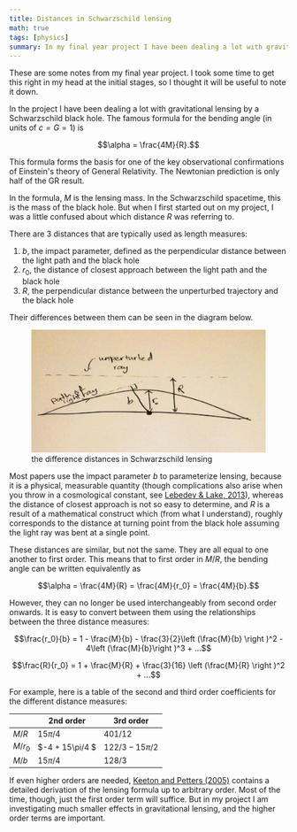 ```yaml
---
title: Distances in Schwarzschild lensing
math: true
tags: [physics]
summary: In my final year project I have been dealing a lot with gravitational lensing by a Schwarzschild black hole. 
---
```


These are some notes from my final year project. I took some time to get this right in my head at the initial stages, so I thought it will be useful to note it down. 

In the project I have been dealing a lot with gravitational lensing by a Schwarzschild black hole. The famous formula for the bending angle (in units of $c = G = 1$) is

$$\alpha = \frac{4M}{R}.$$

This formula forms the basis for one of the key observational confirmations of Einstein's theory of General Relativity. The Newtonian prediction is only half of the GR result. 

In the formula, $M$ is the lensing mass. In the Schwarzschild spacetime, this is the mass of the black hole. But when I first started out on my project, I was a little confused about which distance $R$ was referring to. 

There are 3 distances that are typically used as length measures:

1. $b$, the impact parameter, defined as the perpendicular distance between the light path and the black hole
2. $r_0$, the distance of closest approach between the light path and the black hole
3. $R$, the perpendicular distance between the unperturbed trajectory and the black hole

Their differences between them can be seen in the diagram below. 

<figure>
  <img src="/img/schwarzschild-lensing.jpg" title="Schwarzschild lensing distances" alt="Schwarzschild lensing distances">
  <figcaption>the difference distances in Schwarzschild lensing</figcaption>
</figure>

Most papers use the impact parameter $b$ to parameterize lensing, because it is a physical, measurable quantity (though complications also arise when you throw in a cosmological constant, see [Lebedev & Lake, 2013](https://arxiv.org/abs/1308.4931)), whereas the distance of closest approach is not so easy to determine, and $R$ is a result of a mathematical construct which (from what I understand), roughly corresponds to the distance at turning point from the black hole assuming the light ray was bent at a single point. 

These distances are similar, but not the same. They are all equal to one another to first order. This means that to first order in $M/R$, the bending angle can be written equivalently as

$$\alpha = \frac{4M}{R} = \frac{4M}{r_0} = \frac{4M}{b}.$$

However, they can no longer be used interchangeably from second order onwards. It is easy to convert between them using the relationships between the three distance measures:

$$\frac{r_0}{b} = 1 - \frac{M}{b} - \frac{3}{2}\left (\frac{M}{b} \right )^2 - 4\left (\frac{M}{b}\right )^3 + ...$$

$$\frac{R}{r_0} = 1 + \frac{M}{R} + \frac{3}{16} \left (\frac{M}{R} \right )^2 + ...$$

For example, here is a table of the second and third order coefficients for the different distance measures:

|            | 2nd order    | 3rd order  |
| --------- | ------------- | ----- |
| $M/R$     | $15\pi/4$ | $401/12$ |
| $M/r_0$  | $-4 + 15\pi/4 $  | $122/3 - 15\pi/2$  |
| $M/b$    | $15\pi/4$    |    $128/3$ |

If even higher orders are needed, [Keeton and Petters (2005)](https://arxiv.org/abs/gr-qc/0511019) contains a detailed derivation of the lensing formula up to arbitrary order. Most of the time, though, just the first order term will suffice. But in my project I am investigating much smaller effects in gravitational lensing, and the higher order terms are important. 